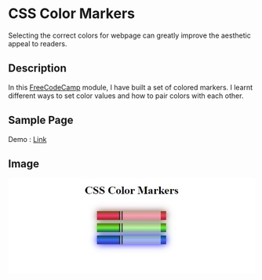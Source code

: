 # CSS Color Markers

Selecting the correct colors for webpage can greatly improve the aesthetic appeal to readers.

## Description

In this [FreeCodeCamp](https://www.freecodecamp.org/learn/2022/responsive-web-design/#learn-css-colors-by-building-a-set-of-colored-markers) module, I have built a set of colored markers. I learnt different ways to set color values and how to pair colors with each other.

## Sample Page
Demo : [Link](https://css-color-markers.priyam19.repl.co)


## Image
![CSS Color Markers](images/css-color-markers.jpg)